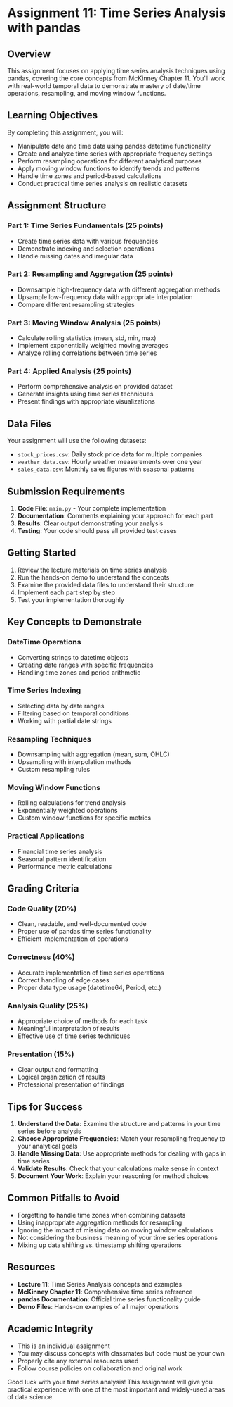 # Assignment 11: Time Series Analysis with pandas

## Overview

This assignment focuses on applying time series analysis techniques using pandas, covering the core concepts from McKinney Chapter 11. You'll work with real-world temporal data to demonstrate mastery of date/time operations, resampling, and moving window functions.

## Learning Objectives

By completing this assignment, you will:
- Manipulate date and time data using pandas datetime functionality
- Create and analyze time series with appropriate frequency settings
- Perform resampling operations for different analytical purposes
- Apply moving window functions to identify trends and patterns
- Handle time zones and period-based calculations
- Conduct practical time series analysis on realistic datasets

## Assignment Structure

### Part 1: Time Series Fundamentals (25 points)
- Create time series data with various frequencies
- Demonstrate indexing and selection operations
- Handle missing dates and irregular data

### Part 2: Resampling and Aggregation (25 points)
- Downsample high-frequency data with different aggregation methods
- Upsample low-frequency data with appropriate interpolation
- Compare different resampling strategies

### Part 3: Moving Window Analysis (25 points)
- Calculate rolling statistics (mean, std, min, max)
- Implement exponentially weighted moving averages
- Analyze rolling correlations between time series

### Part 4: Applied Analysis (25 points)
- Perform comprehensive analysis on provided dataset
- Generate insights using time series techniques
- Present findings with appropriate visualizations

## Data Files

Your assignment will use the following datasets:
- `stock_prices.csv`: Daily stock price data for multiple companies
- `weather_data.csv`: Hourly weather measurements over one year
- `sales_data.csv`: Monthly sales figures with seasonal patterns

## Submission Requirements

1. **Code File**: `main.py` - Your complete implementation
2. **Documentation**: Comments explaining your approach for each part
3. **Results**: Clear output demonstrating your analysis
4. **Testing**: Your code should pass all provided test cases

## Getting Started

1. Review the lecture materials on time series analysis
2. Run the hands-on demo to understand the concepts
3. Examine the provided data files to understand their structure
4. Implement each part step by step
5. Test your implementation thoroughly

## Key Concepts to Demonstrate

### DateTime Operations
- Converting strings to datetime objects
- Creating date ranges with specific frequencies
- Handling time zones and period arithmetic

### Time Series Indexing
- Selecting data by date ranges
- Filtering based on temporal conditions
- Working with partial date strings

### Resampling Techniques
- Downsampling with aggregation (mean, sum, OHLC)
- Upsampling with interpolation methods
- Custom resampling rules

### Moving Window Functions
- Rolling calculations for trend analysis
- Exponentially weighted operations
- Custom window functions for specific metrics

### Practical Applications
- Financial time series analysis
- Seasonal pattern identification
- Performance metric calculations

## Grading Criteria

### Code Quality (20%)
- Clean, readable, and well-documented code
- Proper use of pandas time series functionality
- Efficient implementation of operations

### Correctness (40%)
- Accurate implementation of time series operations
- Correct handling of edge cases
- Proper data type usage (datetime64, Period, etc.)

### Analysis Quality (25%)
- Appropriate choice of methods for each task
- Meaningful interpretation of results
- Effective use of time series techniques

### Presentation (15%)
- Clear output and formatting
- Logical organization of results
- Professional presentation of findings

## Tips for Success

1. **Understand the Data**: Examine the structure and patterns in your time series before analysis
2. **Choose Appropriate Frequencies**: Match your resampling frequency to your analytical goals
3. **Handle Missing Data**: Use appropriate methods for dealing with gaps in time series
4. **Validate Results**: Check that your calculations make sense in context
5. **Document Your Work**: Explain your reasoning for method choices

## Common Pitfalls to Avoid

- Forgetting to handle time zones when combining datasets
- Using inappropriate aggregation methods for resampling
- Ignoring the impact of missing data on moving window calculations
- Not considering the business meaning of your time series operations
- Mixing up data shifting vs. timestamp shifting operations

## Resources

- **Lecture 11**: Time Series Analysis concepts and examples
- **McKinney Chapter 11**: Comprehensive time series reference
- **pandas Documentation**: Official time series functionality guide
- **Demo Files**: Hands-on examples of all major operations

## Academic Integrity

- This is an individual assignment
- You may discuss concepts with classmates but code must be your own
- Properly cite any external resources used
- Follow course policies on collaboration and original work

Good luck with your time series analysis! This assignment will give you practical experience with one of the most important and widely-used areas of data science.